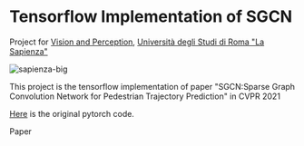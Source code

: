# Tensorflow Implementation of SGCN

Project for [Vision and Perception](https://sites.google.com/diag.uniroma1.it/alcorlab-diag/teaching-thesis?authuser=0#h.bvp6qx4bvrrm), [Università degli Studi di Roma "La Sapienza"](https://www.uniroma1.it/en/pagina-strutturale/home)

![sapienza-big](https://user-images.githubusercontent.com/24941293/152373391-ac062aac-750a-45cd-bf40-9851cf2911f1.png)


This project is the tensorflow implementation of paper "SGCN:Sparse Graph Convolution Network for Pedestrian Trajectory Prediction" in CVPR 2021

[Here](https://github.com/shuaishiliu/SGCN) is the original pytorch code. 

Paper 
